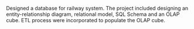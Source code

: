Designed a database for railway system. The project included designing an entity-relationship diagram, relational model, SQL Schema and an OLAP cube. ETL process were incorporated to populate the OLAP cube.
